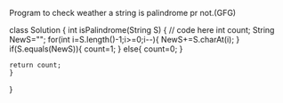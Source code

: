 Program to check weather a string is palindrome pr not.(GFG)

class Solution {
    int isPalindrome(String S) {
        // code here
        int count;
        String NewS="";
        for(int i=S.length()-1;i>=0;i--){
            NewS+=S.charAt(i);
        }
        if(S.equals(NewS)){
            count=1;
        }
        else{
            count=0;
        }
        
    return count;
    }
}
